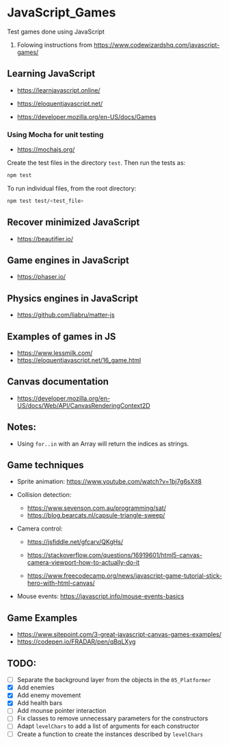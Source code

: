 # JavaScript_Games
Test games done using JavaScript

1. Folowing instructions from https://www.codewizardshq.com/javascript-games/

## Learning JavaScript

- https://learnjavascript.online/
- https://eloquentjavascript.net/

- https://developer.mozilla.org/en-US/docs/Games

### Using Mocha for unit testing
- https://mochajs.org/

Create the test files in the directory `test`. Then run the tests as:

```bash
npm test
```

To run individual files, from the root directory:
```bash
npm test test/<test_file>
```


## Recover minimized JavaScript
- https://beautifier.io/

## Game engines in JavaScript
- https://phaser.io/

## Physics engines in JavaScript
- https://github.com/liabru/matter-js


## Examples of games in JS
- https://www.lessmilk.com/
- https://eloquentjavascript.net/16_game.html


## Canvas documentation
- https://developer.mozilla.org/en-US/docs/Web/API/CanvasRenderingContext2D


## Notes:

- Using `for..in` with an Array will return the indices as strings.


## Game techniques

- Sprite animation: https://www.youtube.com/watch?v=1bj7g6sXit8

- Collision detection:
    - https://www.sevenson.com.au/programming/sat/
    - https://blog.bearcats.nl/capsule-triangle-sweep/

- Camera control:
    - https://jsfiddle.net/gfcarv/QKgHs/
    - https://stackoverflow.com/questions/16919601/html5-canvas-camera-viewport-how-to-actually-do-it

    - https://www.freecodecamp.org/news/javascript-game-tutorial-stick-hero-with-html-canvas/

- Mouse events:
    https://javascript.info/mouse-events-basics

## Game Examples
- https://www.sitepoint.com/3-great-javascript-canvas-games-examples/
- https://codepen.io/FRADAR/pen/qBqLXyg


## TODO:
- [ ] Separate the background layer from the objects in the `05_Platformer`
- [x] Add enemies
- [x] Add enemy movement
- [x] Add health bars
- [ ] Add mounse pointer interaction
- [ ] Fix classes to remove unnecessary parameters for the constructors
- [ ] Adapt `levelChars` to add a list of arguments for each constructor
- [ ] Create a function to create the instances described by `levelChars`
